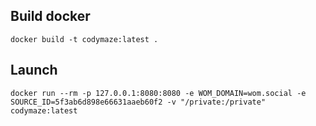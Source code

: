 ## Build docker

`docker build -t codymaze:latest .`

## Launch

`docker run --rm -p 127.0.0.1:8080:8080 -e WOM_DOMAIN=wom.social -e SOURCE_ID=5f3ab6d898e66631aaeb60f2 -v "/private:/private" codymaze:latest`